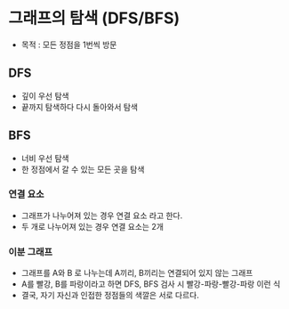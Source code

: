 # 그래프의 탐색 (DFS/BFS)
- 목적 : 모든 정점을 1번씩 방문

## DFS
- 깊이 우선 탐색
- 끝까지 탐색하다 다시 돌아와서 탐색

## BFS
- 너비 우선 탐색
- 한 정점에서 갈 수 있는 모든 곳을 탐색

### 연결 요소
- 그래프가 나누어져 있는 경우 연결 요소 라고 한다.
- 두 개로 나누어져 있는 경우 연결 요소는 2개

### 이분 그래프
- 그래프를 A와 B 로 나누는데 A끼리, B끼리는 연결되어 있지 않는 그래프
- A를 빨강, B를 파랑이라고 하면 DFS, BFS 검사 시 빨강-파랑-빨강-파랑 이런 식
- 결국, 자기 자신과 인접한 정점들의 색깔은 서로 다르다.
